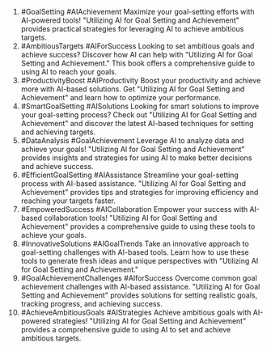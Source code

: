 1. #GoalSetting #AIAchievement Maximize your goal-setting efforts with AI-powered tools! "Utilizing AI for Goal Setting and Achievement" provides practical strategies for leveraging AI to achieve ambitious targets.
2. #AmbitiousTargets #AIForSuccess Looking to set ambitious goals and achieve success? Discover how AI can help with "Utilizing AI for Goal Setting and Achievement." This book offers a comprehensive guide to using AI to reach your goals.
3. #ProductivityBoost #AIProductivity Boost your productivity and achieve more with AI-based solutions. Get "Utilizing AI for Goal Setting and Achievement" and learn how to optimize your performance.
4. #SmartGoalSetting #AISolutions Looking for smart solutions to improve your goal-setting process? Check out "Utilizing AI for Goal Setting and Achievement" and discover the latest AI-based techniques for setting and achieving targets.
5. #DataAnalysis #GoalAchievement Leverage AI to analyze data and achieve your goals! "Utilizing AI for Goal Setting and Achievement" provides insights and strategies for using AI to make better decisions and achieve success.
6. #EfficientGoalSetting #AIAssistance Streamline your goal-setting process with AI-based assistance. "Utilizing AI for Goal Setting and Achievement" provides tips and strategies for improving efficiency and reaching your targets faster.
7. #EmpoweredSuccess #AICollaboration Empower your success with AI-based collaboration tools! "Utilizing AI for Goal Setting and Achievement" provides a comprehensive guide to using these tools to achieve your goals.
8. #InnovativeSolutions #AIGoalTrends Take an innovative approach to goal-setting challenges with AI-based tools. Learn how to use these tools to generate fresh ideas and unique perspectives with "Utilizing AI for Goal Setting and Achievement."
9. #GoalAchievementChallenges #AIforSuccess Overcome common goal achievement challenges with AI-based assistance. "Utilizing AI for Goal Setting and Achievement" provides solutions for setting realistic goals, tracking progress, and achieving success.
10. #AchieveAmbitiousGoals #AIStrategies Achieve ambitious goals with AI-powered strategies! "Utilizing AI for Goal Setting and Achievement" provides a comprehensive guide to using AI to set and achieve ambitious targets.
